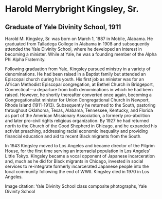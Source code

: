 # Harold Merrybright Kingsley, Sr.
## Graduate of Yale Divinity School, 1911
Harold M. Kingsley, Sr. was born on March 1, 1887 in Mobile, Alabama. He graduated from Talladega College in Alabama in 1908 and subsequently attended the Yale Divinity School, where he developed an interest in becoming a minister. While at Yale, he was a founding member of the Alpha Phi Alpha Fraternity.  

Following graduation from Yale, Kingsley pursued ministry in a variety of denominations. He had been raised in a Baptist family but attended an Episcopal church during his youth. His first job as minister was for an African Methodist Episcopal congregation, at Bethel Church in Bridgeport, Connecticut—a departure from both denominations in which he had been raised. However, he shortly thereafter converted once again, becoming a Congregationalist minister for Union Congregational Church in Newport, Rhode Island (1911-1913). Subsequently he returned to the South, pastoring throughout Oklahoma, Texas, Alabama, Tennessee, Kentucky, and Florida as part of the American Missionary Association, a formerly pro-abolition and later pro-civil rights religious organization. By 1927 he had returned north to the Church of the Good Shepherd in Chicago, and he expanded his activist preaching, addressing racial economic inequality and providing financial education and aid to recent Black migrants from the South. 

In 1943 Kingsley moved to Los Angeles and became director of the Pilgrim House, for the first time serving an interracial population in Los Angeles’ Little Tokyo. Kingsley became a vocal opponent of Japanese incarceration and, much as he did for Black migrants in Chicago, invested in social services to re-integrate formerly incarcerated Japanese people into the local community following the end of WWII. Kingsley died in 1970 in Los Angeles.

Image citation: Yale Divinity School class composite photographs, Yale Divinity School
